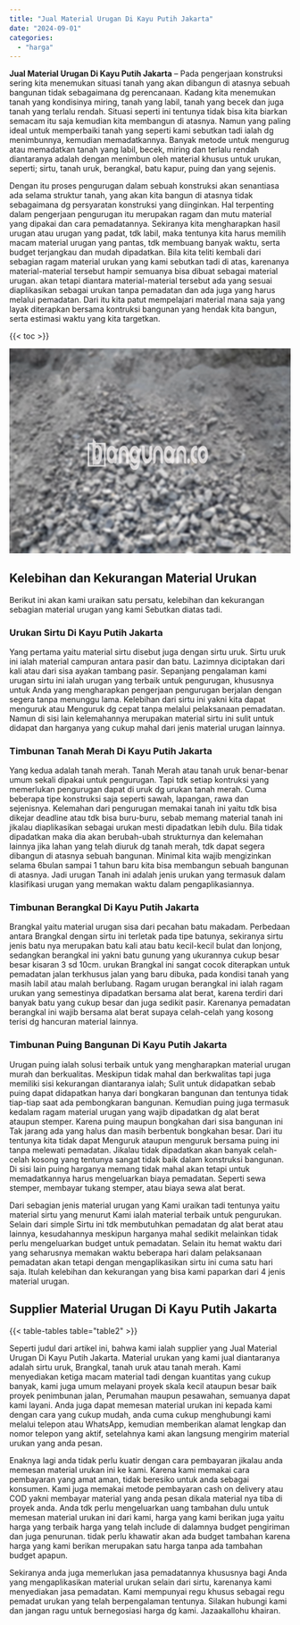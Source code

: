 ```yaml
---
title: "Jual Material Urugan Di Kayu Putih Jakarta"
date: "2024-09-01"
categories: 
  - "harga"
---
```


**Jual Material Urugan Di Kayu Putih Jakarta** – Pada pengerjaan konstruksi sering kita menemukan situasi tanah yang akan dibangun di atasnya sebuah bangunan tidak sebagaimana dg perencanaan. Kadang kita menemukan tanah yang kondisinya miring, tanah yang labil, tanah yang becek dan juga tanah yang terlalu rendah. Situasi seperti ini tentunya tidak bisa kita biarkan semacam itu saja kemudian kita membangun di atasnya. Namun yang paling ideal untuk memperbaiki tanah yang seperti kami sebutkan tadi ialah dg menimbunnya, kemudian memadatkannya. Banyak metode untuk mengurug atau memadatkan tanah yang labil, becek, miring dan terlalu rendah diantaranya adalah dengan menimbun oleh material khusus untuk urukan, seperti; sirtu, tanah uruk, berangkal, batu kapur, puing dan yang sejenis.

Dengan itu proses pengurugan dalam sebuah konstruksi akan senantiasa ada selama struktur tanah, yang akan kita bangun di atasnya tidak sebagaimana dg persyaratan konstruksi yang diinginkan. Hal terpenting dalam pengerjaan pengurugan itu merupakan ragam dan mutu material yang dipakai dan cara pemadatannya. Sekiranya kita mengharapkan hasil urugan atau urugan yang padat, tdk labil, maka tentunya kita harus memilih macam material urugan yang pantas, tdk membuang banyak waktu, serta budget terjangkau dan mudah dipadatkan. Bila kita teliti kembali dari sebagian ragam material urukan yang kami sebutkan tadi di atas, karenanya material-material tersebut hampir semuanya bisa dibuat sebagai material urugan. akan tetapi diantara material-material tersebut ada yang sesuai diaplikasikan sebagai urukan tanpa pemadatan dan ada juga yang harus melalui pemadatan. Dari itu kita patut mempelajari material mana saja yang layak diterapkan bersama kontruksi bangunan yang hendak kita bangun, serta estimasi waktu yang kita targetkan.

{{< toc >}}

![Jual Material Urugan Di Kayu Putih Jakarta](/images/jual-urugan-25.png)

## Kelebihan dan Kekurangan Material Urukan

Berikut ini akan kami uraikan satu persatu, kelebihan dan kekurangan sebagian material urugan yang kami Sebutkan diatas tadi.

### Urukan Sirtu Di Kayu Putih Jakarta

Yang pertama yaitu material sirtu disebut juga dengan sirtu uruk. Sirtu uruk ini ialah material campuran antara pasir dan batu. Lazimnya diciptakan dari kali atau dari sisa ayakan tambang pasir. Sepanjang pengalaman kami urugan sirtu ini ialah urugan yang terbaik untuk pengurugan, khususnya untuk Anda yang mengharapkan pengerjaan pengurugan berjalan dengan segera tanpa menunggu lama. Kelebihan dari sirtu ini yakni kita dapat menguruk atau Menguruk dg cepat tanpa melalui pelaksanaan pemadatan. Namun di sisi lain kelemahannya merupakan material sirtu ini sulit untuk didapat dan harganya yang cukup mahal dari jenis material urugan lainnya.

### Timbunan Tanah Merah Di Kayu Putih Jakarta

Yang kedua adalah tanah merah. Tanah Merah atau tanah uruk benar-benar umum sekali dipakai untuk pengurugan. Tapi tdk setiap kontruksi yang memerlukan pengurugan dapat di uruk dg urukan tanah merah. Cuma beberapa tipe konstruksi saja seperti sawah, lapangan, rawa dan sejenisnya. Kelemahan dari pengurugan memakai tanah ini yaitu tdk bisa dikejar deadline atau tdk bisa buru-buru, sebab memang material tanah ini jikalau diaplikasikan sebagai urukan mesti dipadatkan lebih dulu. Bila tidak dipadatkan maka dia akan berubah-ubah strukturnya dan kelemahan lainnya jika lahan yang telah diuruk dg tanah merah, tdk dapat segera dibangun di atasnya sebuah bangunan. Minimal kita wajib mengizinkan selama 6bulan sampai 1 tahun baru kita bisa membangun sebuah bangunan di atasnya. Jadi urugan Tanah ini adalah jenis urukan yang termasuk dalam klasifikasi urugan yang memakan waktu dalam pengaplikasiannya.

### Timbunan Berangkal Di Kayu Putih Jakarta

Brangkal yaitu material urugan sisa dari pecahan batu makadam. Perbedaan antara Brangkal dengan sirtu ini terletak pada tipe batunya, sekiranya sirtu jenis batu nya merupakan batu kali atau batu kecil-kecil bulat dan lonjong, sedangkan berangkal ini yakni batu gunung yang ukurannya cukup besar besar kisaran 3 sd 10cm. urukan Brangkal ini sangat cocok diterapkan untuk pemadatan jalan terkhusus jalan yang baru dibuka, pada kondisi tanah yang masih labil atau malah berlubang. Ragam urugan berangkal ini ialah ragam urukan yang semestinya dipadatkan bersama alat berat, karena terdiri dari banyak batu yang cukup besar dan juga sedikit pasir. Karenanya pemadatan berangkal ini wajib bersama alat berat supaya celah-celah yang kosong terisi dg hancuran material lainnya.

### Timbunan Puing Bangunan Di Kayu Putih Jakarta

Urugan puing ialah solusi terbaik untuk yang mengharapkan material urugan murah dan berkualitas. Meskipun tidak mahal dan berkwalitas tapi juga memiliki sisi kekurangan diantaranya ialah; Sulit untuk didapatkan sebab puing dapat didapatkan hanya dari bongkaran bangunan dan tentunya tidak tiap-tiap saat ada pembongkaran bangunan. Kemudian puing juga termasuk kedalam ragam material urugan yang wajib dipadatkan dg alat berat ataupun stemper. Karena puing maupun bongkahan dari sisa bangunan ini Tak jarang ada yang halus dan masih berbentuk bongkahan besar. Dari itu tentunya kita tidak dapat Menguruk ataupun menguruk bersama puing ini tanpa melewati pemadatan. Jikalau tidak dipadatkan akan banyak celah-celah kosong yang tentunya sangat tidak baik dalam konstruksi bangunan. Di sisi lain puing harganya memang tidak mahal akan tetapi untuk memadatkannya harus mengeluarkan biaya pemadatan. Seperti sewa stemper, membayar tukang stemper, atau biaya sewa alat berat.

Dari sebagian jenis material urugan yang Kami uraikan tadi tentunya yaitu material sirtu yang menurut Kami ialah material terbaik untuk pengurukan. Selain dari simple Sirtu ini tdk membutuhkan pemadatan dg alat berat atau lainnya, kesudahannya meskipun harganya mahal sedikit melainkan tidak perlu mengeluarkan budget untuk pemadatan. Selain itu hemat waktu dari yang seharusnya memakan waktu beberapa hari dalam pelaksanaan pemadatan akan tetapi dengan mengaplikasikan sirtu ini cuma satu hari saja. Itulah kelebihan dan kekurangan yang bisa kami paparkan dari 4 jenis material urugan.

## Supplier Material Urugan Di Kayu Putih Jakarta

{{< table-tables table="table2" >}}

Seperti judul dari artikel ini, bahwa kami ialah supplier yang Jual Material Urugan Di Kayu Putih Jakarta. Material urukan yang kami jual diantaranya adalah sirtu uruk, Brangkal, tanah uruk atau tanah merah. Kami menyediakan ketiga macam material tadi dengan kuantitas yang cukup banyak, kami juga umum melayani proyek skala kecil ataupun besar baik proyek penimbunan jalan, Perumahan maupun pesawahan, semuanya dapat kami layani. Anda juga dapat memesan material urukan ini kepada kami dengan cara yang cukup mudah, anda cuma cukup menghubungi kami melalui telepon atau WhatsApp, kemudian memberikan alamat lengkap dan nomor telepon yang aktif, setelahnya kami akan langsung mengirim material urukan yang anda pesan.

Enaknya lagi anda tidak perlu kuatir dengan cara pembayaran jikalau anda memesan material urukan ini ke kami. Karena kami memakai cara pembayaran yang amat aman, tidak beresiko untuk anda sebagai konsumen. Kami juga memakai metode pembayaran cash on delivery atau COD yakni membayar material yang anda pesan dikala material nya tiba di proyek anda. Anda tdk perlu mengeluarkan uang tambahan dulu untuk memesan material urukan ini dari kami, harga yang kami berikan juga yaitu harga yang terbaik harga yang telah include di dalamnya budget pengiriman dan juga penurunan. tidak perlu khawatir akan ada budget tambahan karena harga yang kami berikan merupakan satu harga tanpa ada tambahan budget apapun.

Sekiranya anda juga memerlukan jasa pemadatannya khususnya bagi Anda yang mengaplikasikan material urukan selain dari sirtu, karenanya kami menyediakan jasa pemadatan. Kami mempunyai regu khusus sebagai regu pemadat urukan yang telah berpengalaman tentunya. Silakan hubungi kami dan jangan ragu untuk bernegosiasi harga dg kami. Jazaakallohu khairan.
